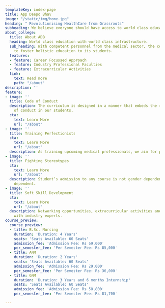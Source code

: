 ```yaml
---
templateKey: index-page
title: App Deepo Bhav
image: "/static/img/home.jpg"
heading: " Revolutionising HealthCare from Grassroots"
subheading: We believe everyone should have access to world class education.
about_college:
  title: About ADB
  heading: World class education with world class infrastructure.
  sub_heading: With competent personnel from the medical sector, the college is aimed
    to foster holistic education to its students.
  features:
  - feature: Career Focussed Approach
  - feature: Industry Professional Faculties
  - feature: Extracurricular Activities
  link:
    text: Read more
    path: "/about"
description: ''
feature:
- image: ''
  title: Code of Conduct
  description: The curriculum is designed in a manner that embeds the required code
    of conduct in our students.
  cta:
    text: Learn More
    url: "/about"
- image: ''
  title: Training Perfectionists
  cta:
    text: Learn More
    url: "/about"
  description: As training upcoming medical professionals, we aim for perfectionism.
- image: ''
  title: Fighting Stereotypes
  cta:
    text: Learn More
    url: "/about"
  description: Student’s admission to any course is not gender dependent but interest
    dependent.
- image: ''
  title: Soft Skill Development
  cta:
    text: Learn More
    url: "/about"
  description: Networking opportunities, extracurricular activities and interaction
    with industry experts.
course_preview:
  course_preview:
  - title: B.Sc. Nursing
    duration: 'Duration: 4 Years'
    seats: 'Seats Available: 60 Seats'
    admission_fee: 'Admission Fee: Rs 69,000'
    per_semester_fee: 'Per Semester Fee: Rs 85,000'
  - title: ANM
    duration: 'Duration: 2 Years'
    seats: 'Seats Available: 60 Seats'
    admission_fee: 'Admission Fee: Rs 29,000'
    per_semester_fee: 'Per Semester Fee: Rs 30,000'
  - title: GNM
    duration: 'Duration: 3 Years and 6 months Internship'
    seats: 'Seats Available: 60 Seats'
    admission_fee: 'Admission Fee: Rs 58,800'
    per_semester_fee: 'Per Semester Fee: Rs 81,700'

---
```


